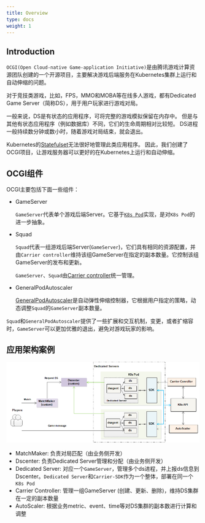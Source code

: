 ```yaml
---
title: Overview
type: docs
weight: 1
---
```


## Introduction

`OCGI(Open Cloud-native Game-application Initiative)`是由腾讯游戏计算资源团队创建的一个开源项目，主要解决游戏后端服务在Kubernetes集群上运行和自动伸缩的问题。

对于竞技类游戏，比如，FPS，MMO和MOBA等在线多人游戏，都有Dedicated Game Server（简称DS），用于用户玩家进行游戏对局。

一般来说，DS是有状态的应用程序，可将完整的游戏模拟保留在内存中。 但是与其他有状态应用程序（例如数据库）不同，它们的生命周期相对比较短。 DS进程一般持续数分钟或数小时，随着游戏对局结束，就会退出。

Kubernetes的[Statefulset](https://kubernetes.io/docs/concepts/workloads/controllers/statefulset/)无法很好地管理此类应用程序。 因此，我们创建了OCGI项目，让游戏服务器可以更好的在Kubernetes上运行和自动伸缩。


## OCGI组件

OCGI主要包括下面一些组件：

- GameServer

  `GameServer`代表单个游戏后端Server。它基于[`K8s Pod`](https://kubernetes.io/docs/concepts/workloads/pods/)实现，是对`K8s Pod`的进一步抽象。

- Squad

  `Squad`代表一组游戏后端Server(`GameServer`)，它们具有相同的资源配置，并由`Carrier controller`维持该组GameServer在指定的副本数量。它控制该组GameServer的发布和更新。

  `GameServer`、`Squad`由[Carrier controller](https://github.com/ocgi/carrier)统一管理。

- GeneralPodAutoscaler

  [GeneralPodAutoscaler](https://github.com/ocgi/generalpodautoscaler)是自动弹性伸缩控制器，它根据用户指定的策略，动态调整`Squad`的`GameServer`副本数量。

`Squad`和`GeneralPodAutoscaler`提供了一些扩展和交互机制，变更，或者扩缩容时，`GameServer`可以更加优雅的退出，避免对游戏玩家的影响。

## 应用架构案例

![Application archtecture](/images/application_archtecture.png)

- MatchMaker: 负责对局匹配（由业务侧开发）
- Dscenter: 负责Dedicated Server管理和分配（由业务侧开发）
- Dedicated Server: 对应一个`GameServer`，管理多个ds进程，并上报ds信息到Dscenter。`Dedicated Server`和`Carrier-SDK`作为一个整体，部署在同一个`K8s Pod`
- Carrier Controller: 管理一组GameServer (创建、更新、删除)，维持DS集群在一定的副本数量
- AutoScaler: 根据业务metric、event、time等对DS集群的副本数进行计算和调整

